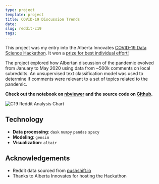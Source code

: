 ```yaml
---
type: project
template: project
title: COVID-19 Discussion Trends
date:
slug: reddit-c19
tags:
---
```


This project was my entry into the Alberta Innovates [COVID-19 Data
Science Hackathon][hackathon]. It won a [prize for best individual
effort!][prize]

The project explored how Albertan discussion of the pandemic evolved
from January to May 2020 using data from ~500k comments on local
subreddits. An unsupervised text classification model was used to
determine if comments were relevant to a set of topics related to the
pandemic.

**Check out the notebook on [nbviewer][notebook] and the source
code on [Github][repo].**

![C19 Reddit Analysis Chart][chart]

## Technology

- **Data processing**: `dask` `numpy` `pandas` `spacy`
- **Modeling**: `gensim`
- **Visualization**: `altair`

## Acknowledgements

- Reddit data sourced from [pushshift.io][pushshift]
- Thanks to Alberta Innovates for hosting the Hackathon

[hackathon]: https://albertainnovates.ca/impact/newsroom/covid-19-hackathon/
[prize]: https://albertainnovates.ca/impact/newsroom/flattening-the-curve-and-promoting-economic-recovery-through-innovation/
[notebook]: https://nbviewer.jupyter.org/github/epsalt/reddit-c19-analysis/blob/master/c19-reddit-alberta.ipynb
[repo]: https://github.com/epsalt/reddit-c19-analysis
[pushshift]: https://pushshift.io/

[chart]: /images/reddit-c19/chart.svg
